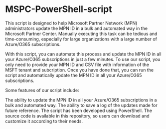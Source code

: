 # MSPC-PowerShell-script
This script is designed to help Microsoft Partner Network (MPN) administrators update the MPN ID in a bulk and automated way in the Microsoft Partner Center. Manually executing this task can be tedious and time-consuming, especially for large organizations with a large number of Azure/O365 subscriptions.

With this script, you can automate this process and update the MPN ID in all your Azure/O365 subscriptions in just a few minutes. To use our script, you only need to provide your MPN ID and CSV file with information of the MSFT tenant and subcription. Once you have done that, you can run the script and automatically update the MPN ID in all your Azure/O365 subscriptions.

Some features of our script include:

The ability to update the MPN ID in all your Azure/O365 subscriptions in a bulk and automated way.
The ability to save a log of the updates made for future reference.
The script has been developed using PowerShell. The source code is available in this repository, so users can download and customize it according to their needs.


